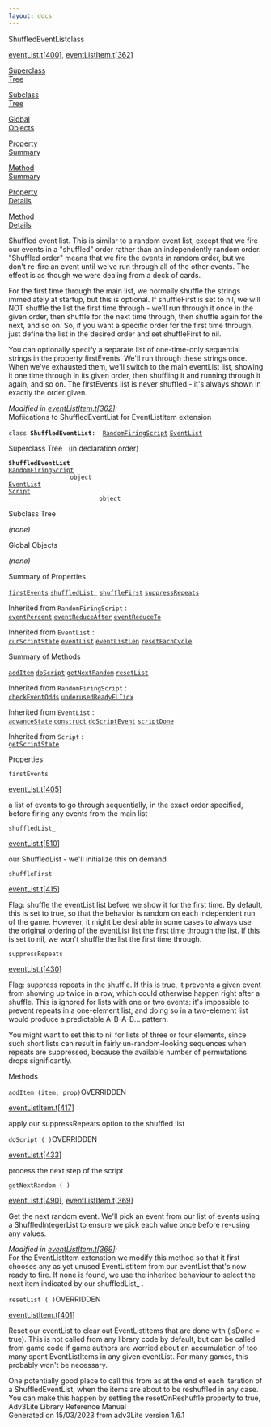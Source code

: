 ```yaml
---
layout: docs
---
```

<span class="title">ShuffledEventList</span><span class="type">class</span>

[eventList.t](../file/eventList.t.html)\[[400](../source/eventList.t.html#400)\],
[eventListItem.t](../file/eventListItem.t.html)\[[362](../source/eventListItem.t.html#362)\]

[Superclass  
Tree](#_SuperClassTree_)

[Subclass  
Tree](#_SubClassTree_)

[Global  
Objects](#_ObjectSummary_)

[Property  
Summary](#_PropSummary_)

[Method  
Summary](#_MethodSummary_)

[Property  
Details](#_Properties_)

[Method  
Details](#_Methods_)



Shuffled event list. This is similar to a random event list, except that
we fire our events in a "shuffled" order rather than an independently
random order. "Shuffled order" means that we fire the events in random
order, but we don't re-fire an event until we've run through all of the
other events. The effect is as though we were dealing from a deck of
cards.

For the first time through the main list, we normally shuffle the
strings immediately at startup, but this is optional. If shuffleFirst is
set to nil, we will NOT shuffle the list the first time through - we'll
run through it once in the given order, then shuffle for the next time
through, then shuffle again for the next, and so on. So, if you want a
specific order for the first time through, just define the list in the
desired order and set shuffleFirst to nil.

You can optionally specify a separate list of one-time-only sequential
strings in the property firstEvents. We'll run through these strings
once. When we've exhausted them, we'll switch to the main eventList
list, showing it one time through in its given order, then shuffling it
and running through it again, and so on. The firstEvents list is never
shuffled - it's always shown in exactly the order given.

*Modified in
[eventListItem.t](../file/eventListItem.t.html)\[[362](../source/eventListItem.t.html#362)\]:*  
Mofiications to ShuffledEventList for EventListItem extension

`class `**`ShuffledEventList`**` :   `[`RandomFiringScript`](../object/RandomFiringScript.html) [`EventList`](../object/EventList.html)



<span id="_SuperClassTree_"></span>



<span class="hdln">Superclass Tree</span>   (in declaration order)



**`ShuffledEventList`**  
[`RandomFiringScript`](../object/RandomFiringScript.html)  
`                 object`  
[`EventList`](../object/EventList.html)  
[`Script`](../object/Script.html)  
`                         object`  
<span id="_SubClassTree_"></span>



<span class="hdln">Subclass Tree</span>  



*(none)* <span id="_ObjectSummary_"></span>



<span class="hdln">Global Objects</span>  



*(none)* <span id="_PropSummary_"></span>



<span class="hdln">Summary of Properties</span>  



[`firstEvents`](#firstEvents) [`shuffledList_`](#shuffledList_) [`shuffleFirst`](#shuffleFirst) [`suppressRepeats`](#suppressRepeats)

Inherited from `RandomFiringScript` :  
[`eventPercent`](../object/RandomFiringScript.html#eventPercent) [`eventReduceAfter`](../object/RandomFiringScript.html#eventReduceAfter) [`eventReduceTo`](../object/RandomFiringScript.html#eventReduceTo)

Inherited from `EventList` :  
[`curScriptState`](../object/EventList.html#curScriptState) [`eventList`](../object/EventList.html#eventList) [`eventListLen`](../object/EventList.html#eventListLen) [`resetEachCycle`](../object/EventList.html#resetEachCycle)



<span id="_MethodSummary_"></span>



<span class="hdln">Summary of Methods</span>  



[`addItem`](#addItem) [`doScript`](#doScript) [`getNextRandom`](#getNextRandom) [`resetList`](#resetList)

Inherited from `RandomFiringScript` :  
[`checkEventOdds`](../object/RandomFiringScript.html#checkEventOdds) [`underusedReadyELIidx`](../object/RandomFiringScript.html#underusedReadyELIidx)

Inherited from `EventList` :  
[`advanceState`](../object/EventList.html#advanceState) [`construct`](../object/EventList.html#construct) [`doScriptEvent`](../object/EventList.html#doScriptEvent) [`scriptDone`](../object/EventList.html#scriptDone)

Inherited from `Script` :  
[`getScriptState`](../object/Script.html#getScriptState)

<span id="_Properties_"></span>



<span class="hdln">Properties</span>  



<span id="firstEvents"></span>

`firstEvents`

[eventList.t](../file/eventList.t.html)\[[405](../source/eventList.t.html#405)\]



a list of events to go through sequentially, in the exact order
specified, before firing any events from the main list



<span id="shuffledList_"></span>

`shuffledList_`

[eventList.t](../file/eventList.t.html)\[[510](../source/eventList.t.html#510)\]



our ShuffledList - we'll initialize this on demand



<span id="shuffleFirst"></span>

`shuffleFirst`

[eventList.t](../file/eventList.t.html)\[[415](../source/eventList.t.html#415)\]



Flag: shuffle the eventList list before we show it for the first time.
By default, this is set to true, so that the behavior is random on each
independent run of the game. However, it might be desirable in some
cases to always use the original ordering of the eventList list the
first time through the list. If this is set to nil, we won't shuffle the
list the first time through.



<span id="suppressRepeats"></span>

`suppressRepeats`

[eventList.t](../file/eventList.t.html)\[[430](../source/eventList.t.html#430)\]



Flag: suppress repeats in the shuffle. If this is true, it prevents a
given event from showing up twice in a row, which could otherwise happen
right after a shuffle. This is ignored for lists with one or two events:
it's impossible to prevent repeats in a one-element list, and doing so
in a two-element list would produce a predictable A-B-A-B... pattern.

You might want to set this to nil for lists of three or four elements,
since such short lists can result in fairly un-random-looking sequences
when repeats are suppressed, because the available number of
permutations drops significantly.



<span id="_Methods_"></span>



<span class="hdln">Methods</span>  



<span id="addItem"></span>

`addItem (item, prop)`<span class="rem">OVERRIDDEN</span>

[eventListItem.t](../file/eventListItem.t.html)\[[417](../source/eventListItem.t.html#417)\]



apply our suppressRepeats option to the shuffled list



<span id="doScript"></span>

`doScript ( )`<span class="rem">OVERRIDDEN</span>

[eventList.t](../file/eventList.t.html)\[[433](../source/eventList.t.html#433)\]



process the next step of the script



<span id="getNextRandom"></span>

`getNextRandom ( )`

[eventList.t](../file/eventList.t.html)\[[490](../source/eventList.t.html#490)\],
[eventListItem.t](../file/eventListItem.t.html)\[[369](../source/eventListItem.t.html#369)\]



Get the next random event. We'll pick an event from our list of events
using a ShuffledIntegerList to ensure we pick each value once before
re-using any values.

*Modified in
[eventListItem.t](../file/eventListItem.t.html)\[[369](../source/eventListItem.t.html#369)\]:*  
For the EventListItem extenstion we modify this method so that it first
chooses any as yet unused EventListItem from our eventList that's now
ready to fire. If none is found, we use the inherited behaviour to
select the next item indicated by our shuffledList\_ .



<span id="resetList"></span>

`resetList ( )`<span class="rem">OVERRIDDEN</span>

[eventListItem.t](../file/eventListItem.t.html)\[[401](../source/eventListItem.t.html#401)\]



Reset our eventList to clear out EventListItems that are done with
(isDone = true). This is not called from any library code by default,
but can be called from game code if game authors are worried about an
accumulation of too many spent EventListItems in any given eventList.
For many games, this probably won't be necessary.

One potentially good place to call this from as at the end of each
iteration of a ShuffledEventList, when the items are about to be
reshuffled in any case. You can make this happen by setting the
resetOnReshuffle property to true,
Adv3Lite Library Reference Manual  
Generated on 15/03/2023 from adv3Lite version 1.6.1


